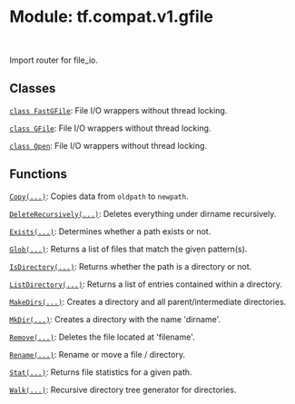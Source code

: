 <div itemscope itemtype="http://developers.google.com/ReferenceObject">
<meta itemprop="name" content="tf.compat.v1.gfile" />
<meta itemprop="path" content="Stable" />
</div>

# Module: tf.compat.v1.gfile


<table class="tfo-notebook-buttons tfo-api" align="left">
</table>



Import router for file_io.



## Classes

[`class FastGFile`](../../../tf/compat/v1/gfile/FastGFile.md): File I/O wrappers without thread locking.

[`class GFile`](../../../tf/io/gfile/GFile.md): File I/O wrappers without thread locking.

[`class Open`](../../../tf/io/gfile/GFile.md): File I/O wrappers without thread locking.

## Functions

[`Copy(...)`](../../../tf/compat/v1/gfile/Copy.md): Copies data from `oldpath` to `newpath`.

[`DeleteRecursively(...)`](../../../tf/compat/v1/gfile/DeleteRecursively.md): Deletes everything under dirname recursively.

[`Exists(...)`](../../../tf/compat/v1/gfile/Exists.md): Determines whether a path exists or not.

[`Glob(...)`](../../../tf/compat/v1/gfile/Glob.md): Returns a list of files that match the given pattern(s).

[`IsDirectory(...)`](../../../tf/compat/v1/gfile/IsDirectory.md): Returns whether the path is a directory or not.

[`ListDirectory(...)`](../../../tf/compat/v1/gfile/ListDirectory.md): Returns a list of entries contained within a directory.

[`MakeDirs(...)`](../../../tf/compat/v1/gfile/MakeDirs.md): Creates a directory and all parent/intermediate directories.

[`MkDir(...)`](../../../tf/compat/v1/gfile/MkDir.md): Creates a directory with the name 'dirname'.

[`Remove(...)`](../../../tf/compat/v1/gfile/Remove.md): Deletes the file located at 'filename'.

[`Rename(...)`](../../../tf/compat/v1/gfile/Rename.md): Rename or move a file / directory.

[`Stat(...)`](../../../tf/compat/v1/gfile/Stat.md): Returns file statistics for a given path.

[`Walk(...)`](../../../tf/compat/v1/gfile/Walk.md): Recursive directory tree generator for directories.

